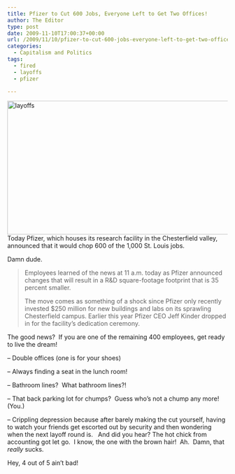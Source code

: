 ```yaml
---
title: Pfizer to Cut 600 Jobs, Everyone Left to Get Two Offices!
author: The Editor
type: post
date: 2009-11-10T17:00:37+00:00
url: /2009/11/10/pfizer-to-cut-600-jobs-everyone-left-to-get-two-offices/
categories:
  - Capitalism and Politics
tags:
  - fired
  - layoffs
  - pfizer

---
```

[<img class="aligncenter size-full wp-image-2240" title="layoffs" src="http://punchingkitty.com/wp-content/uploads/2009/11/layoffs.jpg" alt="layoffs" width="600" height="306" srcset="http://media.punchingkitty.com/wordpress/2009/11/layoffs.jpg 600w, http://media.punchingkitty.com/wordpress/2009/11/layoffs-300x153.jpg 300w" sizes="(max-width: 600px) 100vw, 600px" />][1]Today Pfizer, which houses its research facility in the Chesterfield valley, announced that it would chop 600 of the 1,000 St. Louis jobs.

Damn dude.

> Employees learned of the news at 11 a.m. today as Pfizer announced changes that will result in a R&D square-footage footprint that is 35 percent smaller.
> 
> The move comes as something of a shock since Pfizer only recently invested $250 million for new buildings and labs on its sprawling Chesterfield campus. Earlier this year Pfizer CEO Jeff Kinder dropped in for the facility&#8217;s dedication ceremony.

The good news?  If you are one of the remaining 400 employees, get ready to live the dream!

&#8211; Double offices (one is for your shoes)

&#8211; Always finding a seat in the lunch room!

&#8211; Bathroom lines?  What bathroom lines?!

&#8211; That back parking lot for chumps?  Guess who&#8217;s not a chump any more! (You.)

&#8211; Crippling depression because after barely making the cut yourself, having to watch your friends get escorted out by security and then wondering when the next layoff round is.   And did you hear? The hot chick from accounting got let go.  I know, the one with the brown hair!  Ah.  Damn, that _really_ sucks.

Hey, 4 out of 5 ain&#8217;t bad!

 [1]: http://punchingkitty.com/wp-content/uploads/2009/11/layoffs.jpg